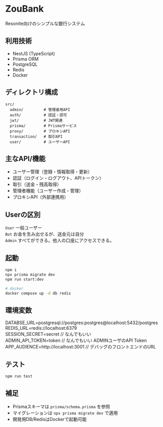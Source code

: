 # ZouBank

Resonite向けのシンプルな銀行システム

## 利用技術

- NestJS (TypeScript)
- Prisma ORM
- PostgreSQL
- Redis
- Docker

## ディレクトリ構成

```
src/
  admin/         # 管理者用API
  auth/          # 認証・認可
  jwt/           # JWT関連
  prisma/        # Prismaサービス
  proxy/         # プロキシAPI
  transaction/   # 取引API
  user/          # ユーザーAPI
```

## 主なAPI/機能

- ユーザー管理（登録・情報取得・更新）
- 認証（ログイン・ログアウト、APIトークン）
- 取引（送金・残高取得）
- 管理者機能（ユーザー作成・管理）
- プロキシAPI（外部連携用）

## Userの区別

`User` 一般ユーザー  
`Bot` お金を生み出せるが、送金元は自分  
`Admin` すべてができる。他人の口座にアクセスできる。

## 起動
```bash
npm i
npx prisma migrate dev
npm run start:dev
```

```bash
# docker
docker compose up -d db redis
```

## 環境変数

DATABSE_URL=postgresql://postgres:postgres@localhost:5432/postgres  
REDIS_URL=redis://localhost:6379  
SESSION_SECRET=secret // なんでもいい  
ADMIN_API_TOKEN=token // なんでもいい ADMINユーザのAPI Token  
APP_AUDIENCE=http://localhost:3001 // デバッグのフロントエンドのURL  

## テスト

```bash
npm run test
```

## 補足

- Prismaスキーマは `prisma/schema.prisma` を参照
- マイグレーションは `npx prisma migrate dev` で適用
- 開発用DB/RedisはDockerで起動可能
